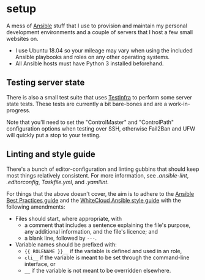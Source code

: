 setup
=====

A mess of [Ansible][1] stuff that I use to provision and maintain my
personal development environments and a couple of servers that I host a
few small websites on.

  - I use Ubuntu 18.04 so your mileage may vary when using the included
    Ansible playbooks and roles on any other operating systems.
  - All Ansible hosts must have Python 3 installed beforehand.

[1]: <https://docs.ansible.com/ansible/latest/index.html>


## Testing server state

There is also a small test suite that uses [TestInfra][2] to perform
some server state tests. These tests are currently a bit bare-bones and
are a work-in-progress.

Note that you'll need to set the "ControlMaster" and "ControlPath"
configuration options when testing over SSH, otherwise Fail2Ban and UFW
will quickly put a stop to your testing.

[2]: <https://testinfra.readthedocs.io/en/latest/>


## Linting and style guide

There's a bunch of editor-configuration and linting gubbins that should
keep most things relatively consistent. For more information, see
_.ansible-lint_, _.editorconfig_, _Taskfile.yml_, and _.yamllint_.

For things that the above doesn't cover, the aim is to adhere to the
[Ansible Best Practices guide][3] and the [WhiteCloud Ansible
style guide][4] with the following amendments:

  - Files should start, where appropriate, with
    - a comment that includes a sentence explaining the file's purpose,
      any additional information, and the file's licence; and
    - a blank line, followed by `---`.
  - Variable names should be prefixed with:
    - `{{ ROLENAME }}__` if the variable is defined and used in an role,
    - `cli__` if the variable is meant to be set through the
      command-line interface, or
    - `__` if the variable is not meant to be overridden elsewhere.

[3]: <https://docs.ansible.com/ansible/latest/user_guide/playbooks_best_practices.html>
[4]: <https://github.com/whitecloud/ansible-styleguide>
